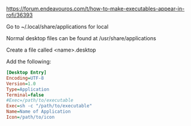 https://forum.endeavouros.com/t/how-to-make-executables-appear-in-rofi/36393

Go to ~/.local/share/applications for local

Normal desktop files can be found at /usr/share/applications

Create a file called \<name\>.desktop

Add the following:
```ini
[Desktop Entry]
Encoding=UTF-8
Version=1.0
Type=Application
Terminal=false
#Exec=/path/to/executable
Exec=sh -c "/path/to/executable"
Name=Name of Application
Icon=/path/to/icon
```


